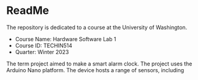 # ReadMe
The repository is dedicated to a course at the University of Washington.
* Course Name: Hardware Software Lab 1
* Course ID: TECHIN514
* Quarter: Winter 2023

The term project aimed to make a smart alarm clock. The project uses the Arduino Nano platform. The device hosts a range of sensors, including
